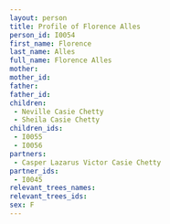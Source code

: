```yaml
---
layout: person
title: Profile of Florence Alles
person_id: I0054
first_name: Florence
last_name: Alles
full_name: Florence Alles
mother: 
mother_id: 
father: 
father_id: 
children:
 - Neville Casie Chetty
 - Sheila Casie Chetty
children_ids:
 - I0055
 - I0056
partners:
 - Casper Lazarus Victor Casie Chetty
partner_ids:
 - I0045
relevant_trees_names:
relevant_trees_ids:
sex: F
---
```


